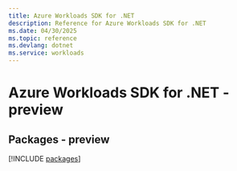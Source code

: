 ```yaml
---
title: Azure Workloads SDK for .NET
description: Reference for Azure Workloads SDK for .NET
ms.date: 04/30/2025
ms.topic: reference
ms.devlang: dotnet
ms.service: workloads
---
```

# Azure Workloads SDK for .NET - preview
## Packages - preview
[!INCLUDE [packages](workloads-index.md)]